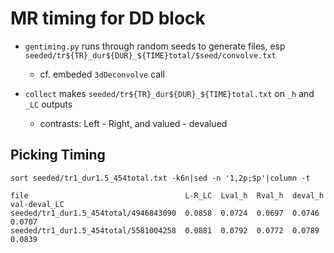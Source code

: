 # MR timing for DD block

- `gentiming.py` runs through random seeds to generate files, esp `seeded/tr${TR}_dur${DUR}_${TIME}total/$seed/convolve.txt`
  * cf. embeded `3dDeconvolve` call

- `collect` makes `seeded/tr${TR}_dur${DUR}_${TIME}total.txt` on `_h` and `_LC` outputs
  * contrasts: Left - Right, and valued - devalued

## Picking Timing
`sort seeded/tr1_dur1.5_454total.txt -k6n|sed -n '1,2p;$p'|column -t`

```
file                                   L-R_LC  Lval_h  Rval_h  deval_h  val-deval_LC
seeded/tr1_dur1.5_454total/4946843090  0.0858  0.0724  0.0697  0.0746   0.0707
seeded/tr1_dur1.5_454total/5581004258  0.0881  0.0792  0.0772  0.0789   0.0839
```
